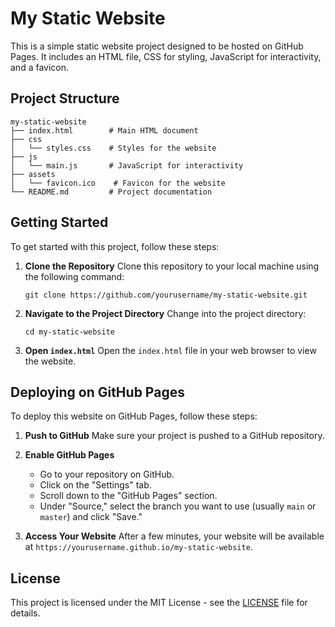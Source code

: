 # My Static Website

This is a simple static website project designed to be hosted on GitHub Pages. It includes an HTML file, CSS for styling, JavaScript for interactivity, and a favicon.

## Project Structure

```
my-static-website
├── index.html        # Main HTML document
├── css
│   └── styles.css    # Styles for the website
├── js
│   └── main.js       # JavaScript for interactivity
├── assets
│   └── favicon.ico    # Favicon for the website
└── README.md         # Project documentation
```

## Getting Started

To get started with this project, follow these steps:

1. **Clone the Repository**
   Clone this repository to your local machine using the following command:
   ```
   git clone https://github.com/yourusername/my-static-website.git
   ```

2. **Navigate to the Project Directory**
   Change into the project directory:
   ```
   cd my-static-website
   ```

3. **Open `index.html`**
   Open the `index.html` file in your web browser to view the website.

## Deploying on GitHub Pages

To deploy this website on GitHub Pages, follow these steps:

1. **Push to GitHub**
   Make sure your project is pushed to a GitHub repository.

2. **Enable GitHub Pages**
   - Go to your repository on GitHub.
   - Click on the "Settings" tab.
   - Scroll down to the "GitHub Pages" section.
   - Under "Source," select the branch you want to use (usually `main` or `master`) and click "Save."

3. **Access Your Website**
   After a few minutes, your website will be available at `https://yourusername.github.io/my-static-website`.

## License

This project is licensed under the MIT License - see the [LICENSE](LICENSE) file for details.